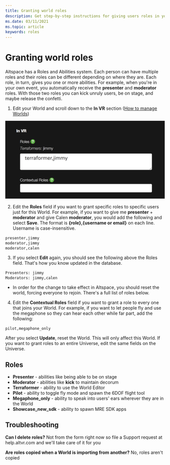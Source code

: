 ```yaml
---
title: Granting world roles
description: Get step-by-step instructions for giving users roles in your AltspaceVR worlds.
ms.date: 03/11/2021
ms.topic: article
keywords: roles
---
```


# Granting world roles

Altspace has a Roles and Abilities system. Each person can have multiple roles and their roles can be different depending on where they are. Each role, in turn, gives you one or more abilities. For example, when you're in your own event, you automatically receive the **presenter** and **moderator** roles. With those two roles you can kick unruly users, be on stage, and maybe release the confetti. 

1. Edit your World and scroll down to the **In VR** section ([How to manage Worlds](managing-worlds.md))

![Changing roles in VR section of worlds](images/granting-roles.png)

2. Edit the **Roles** field if you want to grant specific roles to specific users just for this World. For example, if you want to give me **presenter** + **moderator** and give Calen **moderator**, you would add the following and select **Save**. The format is **{role},{username or email}** on each line. Username is case-insensitive. 

```
presenter,jimmy
moderator,jimmy
moderator,calen
```

3. If you select **Edit** again, you should see the following above the Roles field. That's how you know updated in the database.

```
Presenters: jimmy
Moderators: jimmy,calen
```

* In order for the change to take effect in Altspace, you should reset the world, forcing everyone to rejoin. There's a full list of roles below.

4. Edit the **Contextual Roles** field if you want to grant a role to every one that joins your World. For example, if you want to let people fly and use the megaphone so they can hear each other while far part, add the following:

```
pilot,megaphone_only
```

After you select **Update**, reset the World. This will only affect this World. If you want to grant roles to an entire Universe, edit the same fields on the Universe. 

## Roles 

* **Presenter** - abilities like being able to be on stage
* **Moderator** - abilities like **kick** to maintain decorum
* **Terraformer** - ability to use the World Editor
* **Pilot** - ability to toggle fly mode and spawn the 6DOF flight tool
* **Megaphone_only** - ability to speak into users' ears wherever they are in the World
* **Showcase_new_sdk** - ability to spawn MRE SDK apps

## Troubleshooting

**Can I delete roles?**
Not from the form right now so file a Support request at help.altvr.com and we'll take care of it for you

**Are roles copied when a World is importing from another?**
No, roles aren't copied